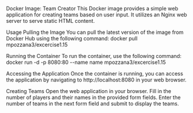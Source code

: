 Docker Image: Team Creator 
This Docker image provides a simple web application for creating teams based on user input. It utilizes an Nginx web server to serve static HTML content.

Usage Pulling the Image You can pull the latest version of the image from Docker Hub using the following command: docker pull mpozzana3/excercise1.15

Running the Container To run the container, use the following command: docker run -d -p 8080:80 --name name mpozzana3/excercise1.15

Accessing the Application Once the container is running, you can access the application by navigating to http://localhost:8080 in your web browser.

Creating Teams Open the web application in your browser. Fill in the number of players and their names in the provided form fields. Enter the number of teams in the next form field and submit to display the teams.
